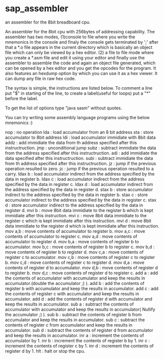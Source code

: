 # sap_assembler
an assembler for the 8bit breadboard cpu.

An assembler for the 8bit cpu with 256bytes of addressing capability.
The assembler has two modes, (1)console to file where you write the mnemonics in the console and finaly the console gets terminated by ';' after that a *.o file appears in the current directory which is basically an object file which can only be viewed by a hex editor. (2) a file to file mode where you create a *.asm file and edit it using your editor and finally use the assembler to assemble the code and again an object file generated, which can be opened by a hex editor and you get the opcodes for the program. It also features an hexdump option by which you can use it as a hex viewer. It can dump any file in raw hex code.

The syntax is simple, the instructions are listed below. To comment a line put "$" in starting of the line, to create a label(useful for loops) put a "*" before the label.

To get the list of options type "java sasm" without quotes.

You can try writing some assembly language programs using the below mnemonics :)

nop : no operation
lda : load accumulator from an 8 bit address
sta : store accumulator to 8bit address
ldi : load accumulator immidiate with 8bit data
addz : add immidiate the data from th address specified after this instructruction.
jmp : unconditional jump
subz : subtract immidiate the data from the address specified after this instructruction.
adi : add immidiate the data specified after this instructruction.
subi : subtract immidiate the data from th address specified after this instructruction.
jz : jump if the previous operation resulted to zero.
jc : jump if the previous operation resulted to a carry.
ldax b : load accumulator indirect from the address specified by the data in register b.
ldax c : load accumulator indirect from the address specified by the data in register c.
ldax d : load accumulator indirect from the address specified by the data in register d.
stax b : store accumulator indirect to the address specified by the data in register b.
stax c : store accumulator indirect to the address specified by the data in register c.
stax d : store accumulator indirect to the address specified by the data in register d.
mvi b : move 8bit data immidiate to the register b which is kept immidiate after this instruction.
mvi c : move 8bit data immidiate to the register c which is kept immidiate after this instruction.
mvi d : move 8bit data immidiate to the register d which is kept immidiate after this instruction.
mov a,b : move contents of accumulator to register b.
mov a,c : move contents of accumulator to register c.
mov a,d : move contents of accumulator to register d.
mov b,a : move contents of register b to accumulator.
mov b,c : move contents of register b to register c.
mov b,d : move contents of register b to register d.
mov c,a : move contents of register c to accumulator.
mov c,b : move contents of register c to register b.
mov c,d : move contents of register c to register d.
mov d,a : move contents of register d to accumulator.
mov d,b : move contents of register d to register b.
mov d,c : move contents of register d to register c.
add a : add the contents of accumulator with accumulator and keep the results in accumulator.(double the accumulator ;) ).
add b : add the contents of register b with accumulator and keep the results in accumulator.
add c : add the contents of register c with accumulator and keep the results in accumulator.
add d : add the contents of register d with accumulator and keep the results in accumulator.
sub a : subtract the contents of accumulator with accumulator and keep the results in accumulator( Nullify the accumulator ;) ).
sub b : subtract the contents of register b from accumulator and keep the results in accumulator.
sub c : subtract the contents of register c from accumulator and keep the results in accumulator.
sub d : subtract the contents of register d from accumulator and keep the results in accumulator.
inr a : increment the contents of accumulator by 1.
inr b : increment the contents of register b by 1.
inr c : increment the contents of register c by 1.
inr d : increment the contents of register d by 1.
hlt : halt or stop the cpu.


